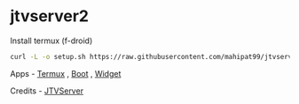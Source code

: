 # jtvserver2

Install termux (f-droid)

```sh
curl -L -o setup.sh https://raw.githubusercontent.com/mahipat99/jtvserver2/main/setup.sh && sh setup.sh
```

Apps - [Termux](https://f-droid.org/en/packages/com.termux/) , [Boot](https://f-droid.org/en/packages/com.termux.boot/) , [Widget](https://f-droid.org/en/packages/com.termux.widget/)

Credits - [JTVServer](https://github.com/jtvserver/jtvserver.github.io)

